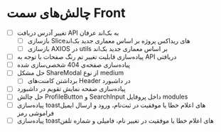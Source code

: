 # چالش‌های سمت Front
- [ ] تغییر آدرس دریافت API به بک‌اند عرفان
	- [ ] بازسازی Sliceهای ریداکس پروژه بر اساس معماری جدید بک‌اند
	- [ ] بازسازی AXIOS در utils بر اساس معماری جدید بک‌اند
- [ ] پیاده‌سازی قابلیت تغییر تم رنگ صفحات با توجه به API دریافتی
- [ ] پیاده‌سازی صفحه‌ی 404 شخصی‌سازی شده
- [ ] حل مشکل ShareModal از نوع medium
	- [ ] برداشتن کامنت‌های Header در داشبورد
- [ ] پیاده‌سازی صفحه نمایش تقویم در داشبورد
- [ ] حل چالش ProfileButton و SearchInput داخل پروفایل modules
- [ ] پیاده‌سازی toastهای اعلام خطا یا موفقیت در ثبت‌نام، ورود و ارسال ایمیل فراموشی رمز
- [ ] پیاده‌سازی toastهای اعلام خطا یا موفقیت در تغییر نام، فامیلی و شماره تلفن

